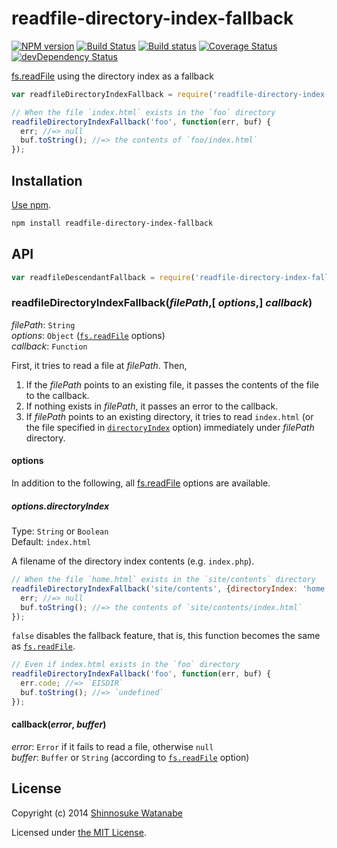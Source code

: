 # readfile-directory-index-fallback

[![NPM version](https://badge.fury.io/js/readfile-directory-index-fallback.svg)](https://www.npmjs.org/package/readfile-directory-index-fallback)
[![Build Status](https://travis-ci.org/shinnn/readfile-directory-index-fallback.svg?branch=master)](https://travis-ci.org/shinnn/readfile-directory-index-fallback)
[![Build status](https://ci.appveyor.com/api/projects/status/r01bvq5lpmx7xfc0?svg=true)](https://ci.appveyor.com/project/ShinnosukeWatanabe/readfile-directory-index-fallback)
[![Coverage Status](https://img.shields.io/coveralls/shinnn/readfile-directory-index-fallback.svg)](https://coveralls.io/r/shinnn/readfile-directory-index-fallback)
[![devDependency Status](https://david-dm.org/shinnn/readfile-directory-index-fallback/dev-status.svg)](https://david-dm.org/shinnn/readfile-directory-index-fallback#info=devDependencies)

[fs.readFile][readfile] using the directory index as a fallback

```javascript
var readfileDirectoryIndexFallback = require('readfile-directory-index-fallback');

// When the file `index.html` exists in the `foo` directory
readfileDirectoryIndexFallback('foo', function(err, buf) {
  err; //=> null
  buf.toString(); //=> the contents of `foo/index.html`
});
```

## Installation

[Use npm](https://www.npmjs.org/doc/cli/npm-install.html).

```sh
npm install readfile-directory-index-fallback
```

## API

```javascript
var readfileDescendantFallback = require('readfile-directory-index-fallback');
```

### readfileDirectoryIndexFallback(*filePath*,[ *options*,] *callback*)

*filePath*: `String`  
*options*: `Object` ([`fs.readFile`][readfile] options)  
*callback*: `Function`

First, it tries to read a file at *filePath*. Then,

1. If the *filePath* points to an existing file, it passes the contents of the file to the callback.
2. If nothing exists in *filePath*, it passes an error to the callback.
3. If *filePath* points to an existing directory, it tries to read `index.html` (or the file specified in [`directoryIndex`](#optionsdirectoryindex) option) immediately under *filePath* directory.

#### options

In addition to the following, all [fs.readFile][readfile] options are available.

##### options.directoryIndex

Type: `String` or `Boolean`  
Default: `index.html`

A filename of the directory index contents (e.g. `index.php`).

```javascript
// When the file `home.html` exists in the `site/contents` directory
readfileDirectoryIndexFallback('site/contents', {directoryIndex: 'home.html'}, function(err, buf) {
  err; //=> null
  buf.toString(); //=> the contents of `site/contents/index.html`
});
```

`false` disables the fallback feature, that is, this function becomes the same as [`fs.readFile`][readfile].

```javascript
// Even if index.html exists in the `foo` directory
readfileDirectoryIndexFallback('foo', function(err, buf) {
  err.code; //=> `EISDIR`
  buf.toString(); //=> `undefined`
});
```

#### callback(*error*, *buffer*)

*error*: `Error` if it fails to read a file, otherwise `null`  
*buffer*: `Buffer` or `String` (according to [`fs.readFile`][readfile] option)

## License

Copyright (c) 2014 [Shinnosuke Watanabe](https://github.com/shinnn)

Licensed under [the MIT License](./LICENSE).

[readfile]: http://nodejs.org/api/fs.html#fs_fs_readfile_filename_options_callback
